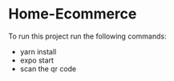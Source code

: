# Home-Ecommerce
To run this project run the following commands:
 - yarn install
 - expo start 
 - scan the qr code
